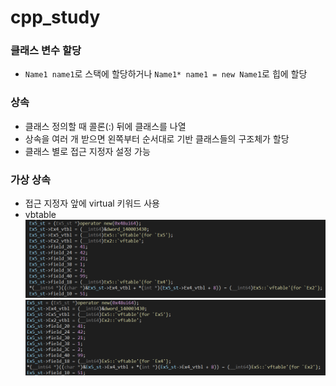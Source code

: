 # cpp_study

### 클래스 변수 할당
- `Name1 name1`로 스택에 할당하거나 `Name1* name1 = new Name1`로 힙에 할당

### 상속
- 클래스 정의할 때 콜론(:) 뒤에 클래스를 나열
- 상속을 여러 개 받으면 왼쪽부터 순서대로 기반 클래스들의 구조체가 할당
- 클래스 별로 접근 지정자 설정 가능

### 가상 상속
- 접근 지정자 앞에 virtual 키워드 사용
- vbtable
![vtable](https://github.com/ssongk/cpp_study/blob/main/image/vtable.jpg)
![decompile](https://github.com/ssongk/cpp_study/blob/main/image/decompile.png)
